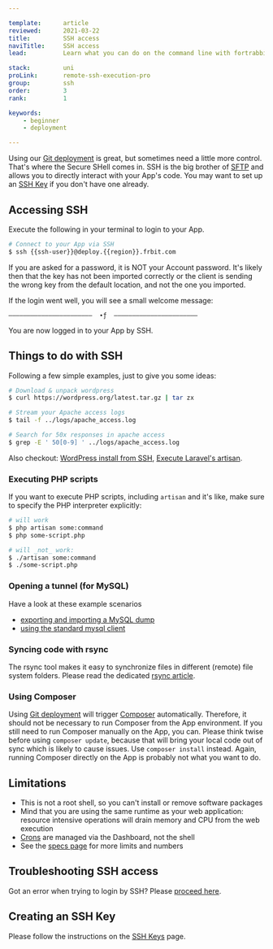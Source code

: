 ```yaml
---

template:      article
reviewed:      2021-03-22
title:         SSH access
naviTitle:     SSH access
lead:          Learn what you can do on the command line with fortrabbit Apps.

stack:         uni
proLink:       remote-ssh-execution-pro
group:         ssh
order:         3
rank:          1

keywords:
    - beginner
    - deployment

---
```


Using our [Git deployment](git-deployment) is great, but sometimes need a little more control. That's where the Secure SHell comes in. SSH is the big brother of [SFTP](sftp-uni) and allows you to directly interact with your App's code. You may want to set up an [SSH Key](ssh-keys) if you don't have one already.


## Accessing SSH

Execute the following in your terminal to login to your App.

```bash
# Connect to your App via SSH
$ ssh {{ssh-user}}@deploy.{{region}}.frbit.com
```

If you are asked for a password, it is NOT your Account password. It's likely then that the key has not been imported correctly or the client is sending the wrong key from the default location, and not the one you imported.

If the login went well, you will see a small welcome message:

```
–––––––––––––––––––––––  ∙ƒ  –––––––––––––––––––––––
```

You are now logged in to your App by SSH.

## Things to do with SSH

Following a few simple examples, just to give you some ideas:

```bash
# Download & unpack wordpress
$ curl https://wordpress.org/latest.tar.gz | tar zx

# Stream your Apache access logs
$ tail -f ../logs/apache_access.log

# Search for 50x responses in apache access
$ grep -E ' 50[0-9] ' ../logs/apache_access.log
```

Also checkout: [WordPress install from SSH](install-wordpress-4-uni#toc-installing-wordpress-with-ssh), [Execute Laravel's artisan](install-laravel-5-uni#toc-migrate-amp-other-artisan-commands).


### Executing PHP scripts

If you want to execute PHP scripts, including `artisan` and it's like, make sure to specify the PHP interpreter explicitly:

```bash
# will work
$ php artisan some:command
$ php some-script.php

# will _not_ work:
$ ./artisan some:command
$ ./some-script.php
```

### Opening a tunnel (for MySQL)

Have a look at these example scenarios

- [exporting and importing a MySQL dump](https://help.fortrabbit.com/mysql-export-import#toc-mysql-export-import-on-the-command-line)
- [using the standard mysql client](https://help.fortrabbit.com/mysql#toc-mysql-via-terminal)

### Syncing code with rsync

The rsync tool makes it easy to synchronize files in different (remote) file system folders. Please read the dedicated [rsync article](/rsync).


### Using Composer

Using [Git deployment](git-deployment) will trigger [Composer](composer) automatically. Therefore, it should not be necessary to run Composer from the App environment. If you still need to run Composer manually on the App, you can. Please think twise before using `composer update`, because that will bring your local code out of sync which is likely to cause issues. Use `composer install` instead. Again, running Composer directly on the App is probably not what you want to do.


## Limitations

* This is not a root shell, so you can't install or remove software packages
* Mind that you are using the same runtime as your web application: resource intensive operations will drain memory and CPU from the web execution
* [Crons](/cron-job-uni) are managed via the Dashboard, not the shell
* See the [specs page](https://fortrabbit.com/specs) for more limits and numbers


## Troubleshooting SSH access

Got an error when trying to login by SSH? Please [proceed here](/ssh-troubleshooting).

## Creating an SSH Key

Please follow the instructions on the [SSH Keys](ssh-keys) page.


